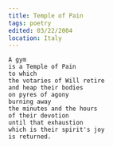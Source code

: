 ```yaml
---
title: Temple of Pain
tags: poetry
edited: 03/22/2004
location: Italy
---
```


    A gym
    is a Temple of Pain
    to which
    the votaries of Will retire
    and heap their bodies
    on pyres of agony
    burning away
    the minutes and the hours
    of their devotion
    until that exhaustion
    which is their spirit's joy
    is returned.


